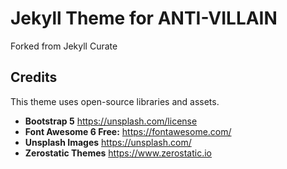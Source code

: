 # Jekyll Theme for ANTI-VILLAIN

Forked from Jekyll Curate

## Credits

This theme uses open-source libraries and assets.

- **Bootstrap 5** https://unsplash.com/license
- **Font Awesome 6 Free:** https://fontawesome.com/
- **Unsplash Images** https://unsplash.com/
- **Zerostatic Themes** https://www.zerostatic.io
